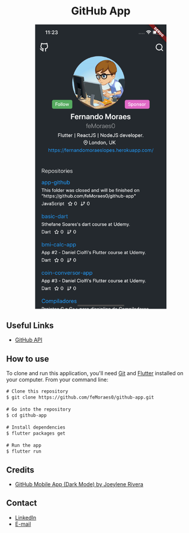 <h1 align="center">GitHub App</h1>

<p align="center">
  <img width="350" src="prints/print-001.png"/>
</p>

## Useful Links
- [GitHub API](https://developer.github.com/v3/)

## How to use

To clone and run this application, you'll need [Git](https://git-scm.com/downloads) and [Flutter](https://flutter.dev/docs/get-started/install) installed on your computer. From your command line:

```
# Clone this repository
$ git clone https://github.com/feMoraes0/github-app.git

# Go into the repository
$ cd github-app

# Install dependencies
$ flutter packages get

# Run the app
$ flutter run
```

## Credits
 - [GitHub Mobile App (Dark Mode) by Joeylene Rivera](https://dribbble.com/shots/6849495-GitHub-Mobile-App-Dark-Mode/attachments)

## Contact
  - <a target="_blank" href="https://www.linkedin.com/in/fernando-moraes-48a26916a/">LinkedIn</a>
  - <a target="_blank" href="mailto:fernandomoraes.lopes@gmail.com">E-mail</a>
